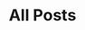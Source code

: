 ---
title: "All Posts"
permalink: /all-posts/
layout: collection
collection: posts
show_tags: true
toc: true
redirect_from:
  - /all-posts.md/
  - /all-posts.html
---